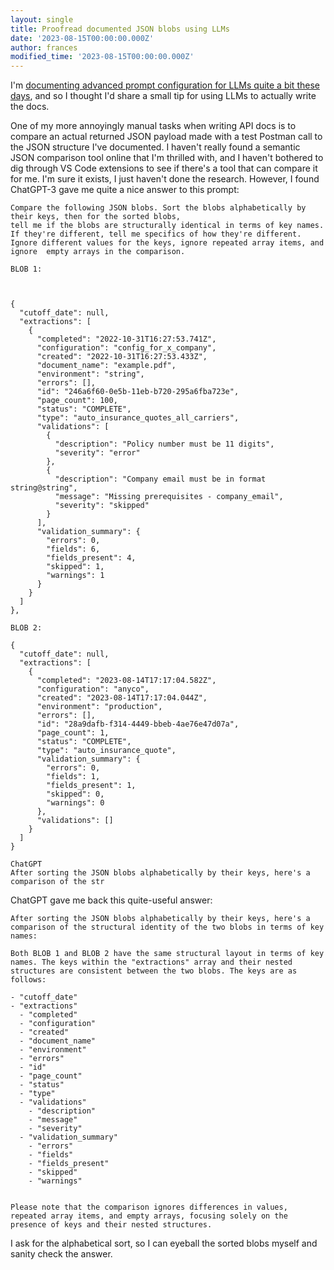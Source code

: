 ```yaml
---
layout: single
title: Proofread documented JSON blobs using LLMs
date: '2023-08-15T00:00:00.000Z'
author: frances
modified_time: '2023-08-15T00:00:00.000Z'
---
```


I'm [documenting advanced prompt configuration for LLMs quite a bit these days](https://docs.sensible.so/docs/prompt), and so I thought I'd share a small tip for using LLMs to actually write the docs.

One of my more annoyingly manual tasks when writing API docs is to compare an actual returned JSON payload made with a test Postman call to the JSON structure I've documented. I haven't really found a semantic JSON comparison tool online that I'm thrilled with, and I haven't bothered to dig through VS Code extensions to see if there's a tool that can compare it for me. I'm sure it exists, I just haven't done the research. However, I found ChatGPT-3 gave me quite a nice answer to this prompt:

```
Compare the following JSON blobs. Sort the blobs alphabetically by their keys, then for the sorted blobs,
tell me if the blobs are structurally identical in terms of key names. If they're different, tell me specifics of how they're different.
Ignore different values for the keys, ignore repeated array items, and ignore  empty arrays in the comparison.

BLOB 1:



{
  "cutoff_date": null,
  "extractions": [
    {
      "completed": "2022-10-31T16:27:53.741Z",
      "configuration": "config_for_x_company",
      "created": "2022-10-31T16:27:53.433Z",
      "document_name": "example.pdf",
      "environment": "string",
      "errors": [],
      "id": "246a6f60-0e5b-11eb-b720-295a6fba723e",
      "page_count": 100,
      "status": "COMPLETE",
      "type": "auto_insurance_quotes_all_carriers",
      "validations": [
        {
          "description": "Policy number must be 11 digits",
          "severity": "error"
        },
        {
          "description": "Company email must be in format string@string",
          "message": "Missing prerequisites - company_email",
          "severity": "skipped"
        }
      ],
      "validation_summary": {
        "errors": 0,
        "fields": 6,
        "fields_present": 4,
        "skipped": 1,
        "warnings": 1
      }
    }
  ]
},

BLOB 2:

{
  "cutoff_date": null,
  "extractions": [
    {
      "completed": "2023-08-14T17:17:04.582Z",
      "configuration": "anyco",
      "created": "2023-08-14T17:17:04.044Z",
      "environment": "production",
      "errors": [],
      "id": "28a9dafb-f314-4449-bbeb-4ae76e47d07a",
      "page_count": 1,
      "status": "COMPLETE",
      "type": "auto_insurance_quote",
      "validation_summary": {
        "errors": 0,
        "fields": 1,
        "fields_present": 1,
        "skipped": 0,
        "warnings": 0
      },
      "validations": []
    }
  ]
}

ChatGPT
After sorting the JSON blobs alphabetically by their keys, here's a comparison of the str
```


ChatGPT gave me back this quite-useful answer:

```
After sorting the JSON blobs alphabetically by their keys, here's a comparison of the structural identity of the two blobs in terms of key names:

Both BLOB 1 and BLOB 2 have the same structural layout in terms of key names. The keys within the "extractions" array and their nested structures are consistent between the two blobs. The keys are as follows:

- "cutoff_date"
- "extractions"
  - "completed"
  - "configuration"
  - "created"
  - "document_name"
  - "environment"
  - "errors"
  - "id"
  - "page_count"
  - "status"
  - "type"
  - "validations"
    - "description"
    - "message"
    - "severity"
  - "validation_summary"
    - "errors"
    - "fields"
    - "fields_present"
    - "skipped"
    - "warnings"


Please note that the comparison ignores differences in values, repeated array items, and empty arrays, focusing solely on the presence of keys and their nested structures.

```

I ask for the alphabetical sort, so I can eyeball the sorted blobs myself and sanity check the answer.

